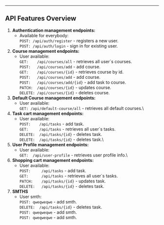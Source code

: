 ___
## API Features Overview
1. **Authentication management endpoints:**
    * Available for everybody:\
```POST: /api/auth/register``` - registers a new user.\
```POST: /api/auth/login``` - sign in for existing user.
2. **Course management endpoints:**
    * User available:\
```GET:    /api/courses/all```  - retrieves all user`s courses.\
```POST:   /api/courses/add``` - add course.\
```GET:    /api/courses/{id}``` - retrieves course by id.\
```POST:   /api/courses/add``` - add course.\
```POST:   /api/courses/add/{id}``` - add task to course.\
```PATCH:  /api/courses/{id}``` - updates course.\
```DELETE: /api/courses/{id}``` - deletes course.
3. **Default Course management endpoints:**
    * User available:\
```GET: /api/default-course/all``` - retrieves all default courses.\
4. **Task cart management endpoints:**
    * User available:\
```POST:    /api/tasks``` - add task.\
```GET:     /api/tasks``` - retrieves all user`s tasks.\
```DELETE:  /api/tasks/{id}``` - deletes task.\
```DELETE:  /api/tasks/{id}``` - deletes task.\
5. **User Profile management endpoints:**
   * User available:\
```GET:  /api/user-profile``` - retrieves user profile info.\
6. **Shopping cart management endpoints:**
    * User available:\
```POST:     /api/tasks``` - add task.\
```GET:      /api/tasks``` - retrieves all user`s tasks.\
```PATCH:    /api/tasks/{id}``` - updates task.\
```DELETE:   /api/tasks/{id}``` - deletes task.
7. **SMTHS**
   * User smth:\
     ```POST: qweqweqwe``` - add smth.\
     ```DELETE:  /api/tasks/{id}``` - deletes task.\
     ```POST: qweqweqwe``` - add smth.\
     ```POST: qweqweqwe``` - add smth.
     
